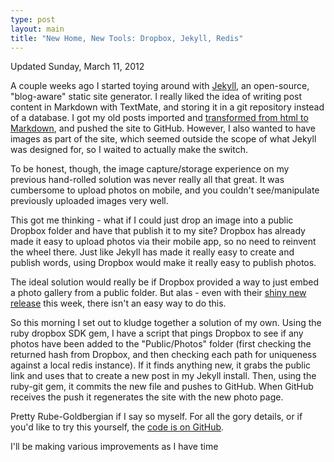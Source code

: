```yaml
---
type: post
layout: main
title: "New Home, New Tools: Dropbox, Jekyll, Redis"
---
```

Updated Sunday, March 11, 2012

A couple weeks ago I started toying around with [Jekyll][1], an open-source, "blog-aware" static site generator. I really liked the idea of writing post content in Markdown with TextMate, and storing it in a git repository instead of a database. I got my old posts imported and [transformed from html to Markdown][2], and pushed the site to GitHub. However, I also wanted to have images as part of the site, which seemed outside the scope of what Jekyll was designed for, so I waited to actually make the switch.

To be honest, though, the image capture/storage experience on my previous hand-rolled solution was never really all that great. It was cumbersome to upload photos on mobile, and you couldn't see/manipulate previously uploaded images very well.

This got me thinking - what if I could just drop an image into a public Dropbox folder and have that publish it to my site? Dropbox has already made it easy to upload photos via their mobile app, so no need to reinvent the wheel there. Just like Jekyll has made it really easy to create and publish words, using Dropbox would make it really easy to publish photos.

The ideal solution would really be if Dropbox provided a way to just embed a photo gallery from a public folder. But alas - even with their [shiny new release][3] this week, there isn't an easy way to do this. 

So this morning I set out to kludge together a solution of my own. Using the ruby dropbox SDK gem, I have a script that pings Dropbox to see if any photos have been added to the "Public/Photos" folder (first checking the returned hash from Dropbox, and then checking each path for uniqueness against a local redis instance). If it finds anything new, it grabs the public link and uses that to create a new post in my Jekyll install. Then, using the ruby-git gem, it commits the new file and pushes to GitHub. When GitHub receives the push it regenerates the site with the new photo page. 

Pretty Rube-Goldbergian if I say so myself. For all the gory details, or if you'd like to try this yourself, the [code is on GitHub][4].

I'll be making various improvements as I have time

[1]: https://github.com/mojombo/jekyll
[2]: https://github.com/andrewpbrett/jekyll_to_markdown
[3]: http://blog.dropbox.com/?p=1005
[4]: https://github.com/andrewpbrett/dropbox_to_jekyll